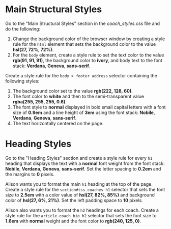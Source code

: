 # Main Structural Styles

Go to the "Main Structural Styles" section in the *coach_styles.css* file and do the following:
1. Change the background color of the browser window by creating a style rule for the `html` element that sets the background color to the value **hsl(27, 72%, 72%)**.
2. For the `body` element, create a style rule to set the text color to the value **rgb(91, 91, 91)**, the background color to **ivory**, and body text to the font stack: **Verdana**, **Geneva**, **sans-serif**.

Create a style rule for the `body > footer address` selector containing the following styles:
1. The background color set to the value **rgb(222, 128, 60)**.
2. The font color to **white** and then to the semi-transparent value **rgba(255, 255, 255, 0.6)**.
3. The font style to **normal** displayed in bold small capital letters with a font size of **0.9em** and a line height of **3em** using the font stack: **Nobile**, **Verdana**, **Geneva**, **sans-serif**.
4. The text horizontally centered on the page. 

# Heading Styles
 Go to the "Heading Styles" section and create a style rule for every `h1` heading that displays the text with a **normal** font weight from the font stack: **Nobile**, **Verdana**, **Geneva**, **sans-serif**. Set the letter spacing to **0.2em** and the margins to **0** pixels. 

Alison wants you to format the main `h1` heading at the top of the page. Create a style rule for the `section#tss_coaches h1` selector that sets the font size to **2.5em** with a color value of **hsl(27, 82%, 85%)** and background color of **hsl(27, 6%, 21%)**. Set the left padding space to **10** pixels. 

Alison also wants you to format the `h2` headings for each coach. Create a style rule for the `article.coach_bio h2` selector that sets the font size to **1.6em** with **normal** weight and the font color to **rgb(240, 125, 0)**. 
